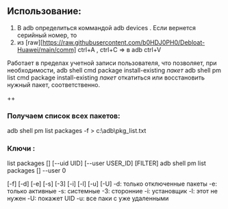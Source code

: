 ## Использование:
1. В adb определиться коммандой adb devices . Если вернется серийный номер, то
2. из [raw][https://raw.githubusercontent.com/b0HDJ0PH0/Debloat-Huawei/main/comm]  ctrl+A , ctrl+C => в adb ctrl+V 

Работает в пределах учетной записи пользователя, что позволяет, при необходимости,
 adb shell cmd package install-existing *пакет* 
 adb shell pm list cmd package install-existing *пакет* 
откатиться или восстановить нужный пакет, соответственно.

++

### Получаем список всех пакетов:
 adb shell pm list packages -f > c:\adb\pkg_list.txt 

### Ключи :
list packages [] [--uid UID] [--user USER_ID] [FILTER]
adb shell pm list packages [] --user 0

[-f] [-d] [-e] [-s] [-3] [-i] [-l] [-u] [-U]
-d: только отключенные пакеты 
-e: только активные 
-s: системные 
-3: сторонние 
-i: установщик 
-l: этот не нужен 
-U: покажет UID 
-u: все паки с уже удаленными
